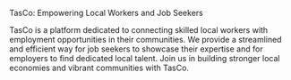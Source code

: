 TasCo: Empowering Local Workers and Job Seekers

TasCo is a platform dedicated to connecting skilled local workers with employment opportunities in their communities. We provide a streamlined and efficient way for job seekers to showcase their expertise and for employers to find dedicated local talent. Join us in building stronger local economies and vibrant communities with TasCo.
